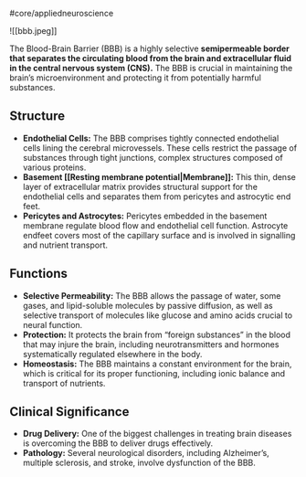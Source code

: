 #core/appliedneuroscience

![[bbb.jpeg]]

The Blood-Brain Barrier (BBB) is a highly selective **semipermeable border that separates the circulating blood from the brain and extracellular fluid in the central nervous system (CNS).** The BBB is crucial in maintaining the brain’s microenvironment and protecting it from potentially harmful substances.

## Structure

- **Endothelial Cells:** The BBB comprises tightly connected endothelial cells lining the cerebral microvessels. These cells restrict the passage of substances through tight junctions, complex structures composed of various proteins.
- **Basement [[Resting membrane potential|Membrane]]:** This thin, dense layer of extracellular matrix provides structural support for the endothelial cells and separates them from pericytes and astrocytic end feet.
- **Pericytes and Astrocytes:** Pericytes embedded in the basement membrane regulate blood flow and endothelial cell function. Astrocyte endfeet covers most of the capillary surface and is involved in signalling and nutrient transport.

## Functions

- **Selective Permeability:** The BBB allows the passage of water, some gases, and lipid-soluble molecules by passive diffusion, as well as selective transport of molecules like glucose and amino acids crucial to neural function.
- **Protection:** It protects the brain from “foreign substances” in the blood that may injure the brain, including neurotransmitters and hormones systematically regulated elsewhere in the body.
- **Homeostasis:** The BBB maintains a constant environment for the brain, which is critical for its proper functioning, including ionic balance and transport of nutrients.

## Clinical Significance

- **Drug Delivery:** One of the biggest challenges in treating brain diseases is overcoming the BBB to deliver drugs effectively.
- **Pathology:** Several neurological disorders, including Alzheimer’s, multiple sclerosis, and stroke, involve dysfunction of the BBB.
